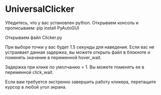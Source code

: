 # UniversalClicker

Убедитесь, что у вас установлен python. 
Открываем консоль и прописываем: pip install PyAutoGUI

Открываем файл Clicker.py

При выборе точки у вас будет 1.5 секунды для наведения. Если вас не устраивает данная задержка, вы можете открыть файл в блокноте и поменять значение в переменной hover_wait.

Задержка при клике по умолчанию = 1. Вы можете поменять ее в переменной click_wait.

Если вам требуется экстренно завершить работу кликера, перетащите курсор в любой угол экрана. 
